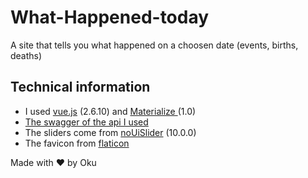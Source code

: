 # What-Happened-today
A site that tells you what happened on a choosen date (events, births, deaths)
## Technical information
- I used [vue.js](https://vuejs.org/) (2.6.10) and [Materialize ](https://materializecss.com/)(1.0)
- [The swagger of the api I used](https://byabbe.se/on-this-day/)
- The sliders come from [noUiSlider](https://refreshless.com/nouislider/) (10.0.0)
- The favicon from [flaticon](https://www.flaticon.com/free-icon/calendar_123392?term=calendar&page=1&position=10)

Made with ❤️ by Oku